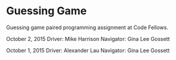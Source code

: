 # Guessing Game
Guessing game paired programming assignment at Code Fellows.

October 2, 2015
Driver: Mike Harrison
Navigator: Gina Lee Gossett

October 1, 2015
Driver: Alexander Lau
Navigator: Gina Lee Gossett

